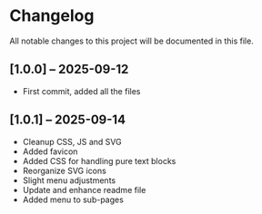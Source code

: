 # Changelog

All notable changes to this project will be documented in this file.

## [1.0.0] – 2025-09-12

- First commit, added all the files

## [1.0.1] – 2025-09-14

- Cleanup CSS, JS and SVG
- Added favicon
- Added CSS for handling pure text blocks
- Reorganize SVG icons
- Slight menu adjustments
- Update and enhance readme file
- Added menu to sub-pages